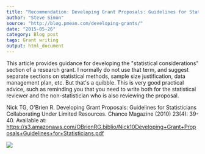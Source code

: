 ```yaml
---
title: "Recommendation: Developing Grant Proposals: Guidelines for Statisticians Collaborating Under Limited Resources"
author: "Steve Simon"
source: "http://blog.pmean.com/developing-grants/"
date: "2015-05-26"
category: Blog post
tags: Grant writing
output: html_document
---
```


This article provides guidance for developing the "statistical
considerations" section of a research grant. I normally do not use that
term, and suggest separate sections on statistical methods, sample size
justification, data management plan, etc. But that's a quibble. This is
very good practical advice, such as reminding you that you need to write
both for the statistical reviewer and the non-statistician who is also
reviewing the proposal.

<!---More--->

Nick TG, O'Brien R. Developing Grant Proposals: Guidelines for
Statisticians Collaborating Under Limited Resources. Chance Magazine
(2010) 23(4): 39-40. Available at:
<https://s3.amazonaws.com/OBrienRG.biblio/Nick10Developing+Grant+Proposals+Guidelines+for+Statisticians.pdf>

![](http://www.pmean.com/images/images/15/developing-grants01.png)




